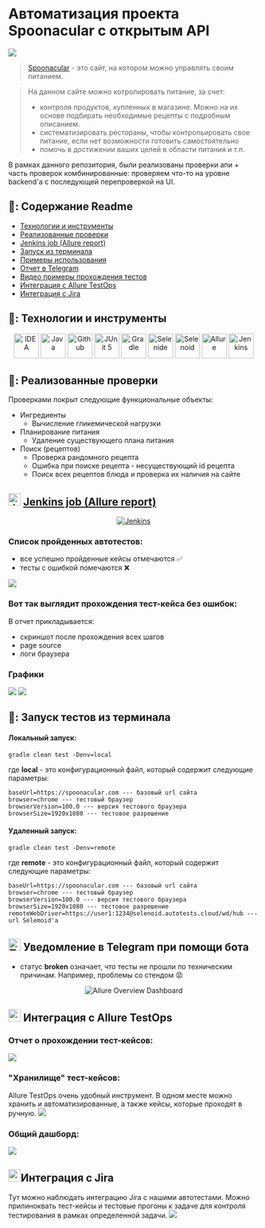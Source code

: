 # Автоматизация проекта Spoonacular с открытым API

<img src="src/test/resources/images/logo/Spoonacular-Logo.png"/>

> <a href="https://spoonacular.com/"> Spoonacular</a> - это сайт, на котором можно управлять своим питанием.

> На данном сайте можно котролировать питание, за счет:
> - контроля продуктов, купленных в магазине. Можно на их основе подбирать необходимые рецепты с подробным описанием. 
> - систематизировать рестораны, чтобы контрольировать свое питание, если нет возможности готовить самостоятельно
> - помочь в достижении ваших целей в области питания и т.п.

 В рамках данного репозитория, были реализованы проверки апи + часть проверок комбинированные: проверяем что-то на уровне backend'а с последующей перепроверкой на UI.

## 🎃: Содержание Readme
- [Технологии и инструменты](#earth_africa-технологии-и-инструменты)
- [Реализованные проверки](#earth_africa-Реализованные-проверки)
- [Jenkins job (Allure report)](#earth_africa-Jenkins-job-(Allure-report))
- [Запуск из терминала](#earth_africa-Запуск-тестов-из-терминала)
- [Примеры использования](#earth_africa-Allure-отчет)
- [Отчет в Telegram](#earth_africa-Уведомление-в-Telegram-при-помощи-бота)
- [Видео примеры прохождения тестов](#earth_africa-Примеры-видео-о-прохождении-тестов)
- [Интеграция с Allure TestOps](#earth_africa-Интеграция-с-Allure-TestOps)
- [Интеграция с Jira](#earth_africa-Интеграция-с-Jira)

## 🧰: Технологии и инструменты

<p align="center">
<a href="https://www.jetbrains.com/idea/"><img src="src/test/resources/images/logo/Idea.svg" width="50" height="50"  alt="IDEA"/></a>
<a href="https://www.java.com/"><img src="src/test/resources/images/logo/Java.svg" width="50" height="50"  alt="Java"/></a>
<a href="https://github.com/"><img src="src/test/resources/images/logo/GitHub.svg" width="50" height="50"  alt="Github"/></a>
<a href="https://junit.org/junit5/"><img src="src/test/resources/images/logo/Junit5.svg" width="50" height="50"  alt="JUnit 5"/></a>
<a href="https://gradle.org/"><img src="src/test/resources/images/logo/Gradle.svg" width="50" height="50"  alt="Gradle"/></a>
<a href="https://selenide.org/"><img src="src/test/resources/images/logo/Selenide.svg" width="50" height="50"  alt="Selenide"/></a>
<a href="https://aerokube.com/selenoid/"><img src="src/test/resources/images/logo/Selenoid.svg" width="50" height="50"  alt="Selenoid"/></a>
<a href="https://github.com/allure-framework/allure2"><img src="src/test/resources/images/logo/Allure.svg" width="50" height="50"  alt="Allure"/></a>
<a href="https://www.jenkins.io/"><img src="src/test/resources/images/logo/Jenkins.svg" width="50" height="50"  alt="Jenkins"/></a>
</p>

## 🚦: Реализованные проверки ##

Проверками покрыт следующие функциональные объекты:
- Ингредиенты
  - Вычисление гликемической нагрузки
- Планирование питания
  - Удаление существующего плана питания
- Поиск (рецептов)
  - Проверка рандомного рецепта
  - Ошибка при поиске рецепта - несуществующий id рецепта
  - Поиск всех рецептов блюда и проверка их наличия на сайте


## <img src="src/test/resources/images/logo/Jenkins.svg" width="25" height="25"  alt="Jenkins"/></a> <a target="_blank" href="https://jenkins.autotests.cloud/job/Spoonacular/"> Jenkins job (Allure report)</a>
<p align="center">
<a href="https://jenkins.autotests.cloud/job/Spoonacular/"><img src="src/test/resources/images/screens/jenkins.bmp" alt="Jenkins"/></a>
</p>

### Список пройденных автотестов:
- все успешно пройденные кейсы отмечаются ✅
- тесты с ошибкой помечаются ❌
<img src="src/test/resources/images/screens/пройденный_кейсы.bmp"/>

### Вот так выглядит прохождения тест-кейса без ошибок:
В отчет прикладывается:
- скриншот после прохождения всех шагов
- page source
- логи браузера

### Графики
<img src="src/test/resources/images/screens/graf.bmp"/>
<img src="src/test/resources/images/screens/graf2.bmp"/>

## 🌟: Запуск тестов из терминала
#### Локальный запуск:
```
gradle clean test -Denv=local
```
где **local** - это конфигурационный файл, который содержит следующие параметры:
```
baseUrl=https://spoonacular.com --- базовый url сайта
browser=chrome --- тестовый браузер
browserVersion=100.0 --- версия тестового браузера
browserSize=1920x1080 --- тестовое разрешение
```

#### Удаленный запуск:
```
gradle clean test -Denv=remote
```
где **remote** - это конфигурационный файл, который содержит следующие параметры:
```
baseUrl=https://spoonacular.com --- базовый url сайта
browser=chrome --- тестовый браузер
browserVersion=100.0 --- версия тестового браузера
browserSize=1920x1080 --- тестовое разрешение
remoteWebDriver=https://user1:1234@selenoid.autotests.cloud/wd/hub --- url Selemoid'а
```

## <img src="src/test/resources/images/logo/Telegram.svg" width="25" height="25"  alt="Telegram"/></a> Уведомление в Telegram при помощи бота
- статус **broken** означает, что тесты не прошли по техническим причинам. Например, проблемы со стендом 😡
<p align="center">
<img title="Allure Overview Dashboard" src="src/test/resources/images/screens/tg.bmp" >
</p>

## <img src="src/test/resources/images/logo/AllureOps.svg" width="25" height="25"> Интеграция с Allure TestOps
### Отчет о прохождении тест-кейсов:
<img src="src/test/resources/images/screens/allureOps.bmp"/>

### "Хранилище" тест-кейсов:
Allure TestOps очень удобный инструмент. В одном месте можно хранить и автоматизированные, а также кейсы, которые проходят в ручную.
<img src="src/test/resources/images/screens/allureOps1.bmp"/>

### Общий дашборд:
<img src="src/test/resources/images/screens/Ops3.bmp"/>

## <img src="src/test/resources/images/logo/Jira.svg" width="25" height="25">Интеграция с Jira
Тут можно наблюдать интеграцию Jira  с нашими автотестами. Можно прилиноквать тест-кейсы и тестовые прогоны к задаче для контроля тестирования в рамках определенной задачи.
<img src="src/test/resources/images/screens/jira.bmp"/>
